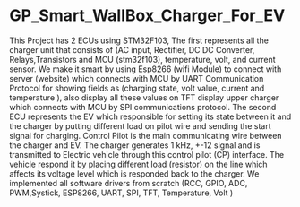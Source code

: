 # GP_Smart_WallBox_Charger_For_EV
This Project has 2 ECUs using STM32F103, The first represents all the charger unit that consists of (AC input, Rectifier, DC DC Converter, Relays,Transistors and MCU (stm32f103), temperature, volt, and current sensor. We make it smart by using Esp8266 (wifi Module) to connect with server (website) which connects with MCU by UART Communication Protocol for showing fields as (charging state, volt value, current and temperature ), also display all these values on TFT display upper charger which connects with MCU by SPI communications protocol. The second ECU represents the EV which responsible for setting its state between it and the charger by putting different load on pilot wire and sending the start signal for charging.  Control Pilot is the main communicating wire between the charger and EV. The charger generates 1 kHz, +-12 signal and is transmitted to Electric vehicle through this control pilot (CP) interface. The vehicle respond it by placing different load (resistor) on the line which affects its voltage level which is responded back to the charger.  We implemented all software drivers from scratch (RCC, GPIO, ADC, PWM,Systick, ESP8266, UART, SPI, TFT, Temperature, Volt )
